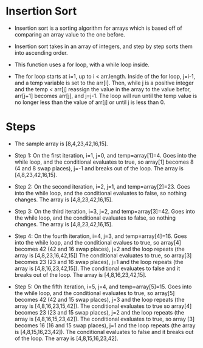 # Insertion Sort
* Insertion sort is a sorting algorithm for arrays which is based off of comparing an array value to the one before. 
* Insertion sort takes in an array of integers, and step by step sorts them into ascending order.

* This function uses a for loop, with a while loop inside. 
* The for loop starts at i=1, up to i < arr.length. Inside of the for loop, j=i-1, and a temp variable is set to the arr[i]. Then, while j is a positive integer and the temp < arr[j] reassign the value in the array to the value befor, arr[j+1] becomes arr[j], and j=j-1. The loop will run until the temp value is no longer less than the value of arr[j] or until j is less than 0.

# Steps
* The sample array is [8,4,23,42,16,15].

* Step 1: On the first iteration, i=1, j=0, and temp=array[1]=4. Goes into the while loop, and the conditional evaluates to true, so array[1] becomes 8 (4 and 8 swap places), j=-1 and breaks out of the loop. The array is [4,8,23,42,16,15].

* Step 2: On the second iteration, i=2, j=1, and temp=array[2]=23. Goes into the while loop, and the conditional evaluates to false, so nothing changes. The array is [4,8,23,42,16,15].

* Step 3: On the third iteration, i=3, j=2, and temp=array[3]=42. Goes into the while loop, and the conditional evaluates to false, so nothing changes. The array is [4,8,23,42,16,15].

* Step 4: On the fourth iteration, i=4, j=3, and temp=array[4]=16. Goes into the while loop, and the conditional evalues to true, so array[4] becomes 42 (42 and 16 swap places), j=2 and the loop repeats (the array is [4,8,23,16,42,15]) The conditional evaluates to true, so array[3] becomes 23 (23 and 16 swap places), j=1 and the loop repeats (the array is [4,8,16,23,42,15]). The conditional evaluates to false and it breaks out of the loop. The array is [4,8,16,23,42,15].

* Step 5: On the fifth iteration, i=5, j=4, and temp=array[5]=15. Goes into the while loop, and the conditional evaluates to true, so array[5] becomes 42 (42 and 15 swap places), j=3 and the loop repeats (the array is [4,8,16,23,15,42]). The conditional evaluates to true so array[4] becomes 23 (23 and 15 swap places), j=2 and the loop repeats (the array is [4,8,16,15,23,42]). The conditional evaluates to true, so array [3] becomes 16 (16 and 15 swap places), j=1 and the loop repeats (the array is [4,8,15,16,23,42]). The conditional evaluates to false and it breaks out of the loop. The array is [4,8,15,16,23,42].